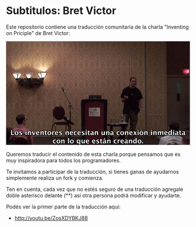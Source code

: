 Subtitulos: Bret Victor
=======================

Este repositorio contiene una traducción comunitaria
de la charla "Inventing on Priciple" de Bret Victor:

![](imagenes/preview.jpg)

Queremos traducir el contenido de esta charla porque
pensamos que es muy inspiradora para todos los programadores.

Te invitamos a participar de la traducción, si tienes ganas
de ayudarnos simplemente realiza un fork y comienza.

Ten en cuenta, cada vez que no estés seguro de una
traducción agregale doble asterisco delante (**) así otra
persona podrá modificar y ayudarte.


Podés ver la primer parte de la traducción aquí:

 * http://youtu.be/ZosXDYBKJ88

